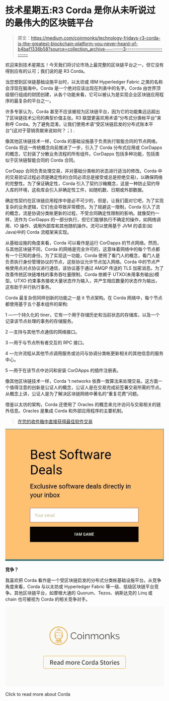 # 技术星期五:R3 Corda 是你从未听说过的最伟大的区块链平台

> 原文：<https://medium.com/coinmonks/technology-fridays-r3-corda-is-the-greatest-blockchain-platform-you-never-heard-of-b4baf1336b58?source=collection_archive---------3----------------------->

欢迎来到技术星期五！今天我们将讨论市场上最完整的区块链平台之一，但它没有得到应有的认可；我们说的是 R3 Corda。

当您想到区块链基础设施平台时，以太坊或 IBM Hyperledger Fabric 之类的名称会浮现在脑海中。Corda 是一个绝对应该出现在列表中的名字。Corda 由世界顶级银行组成的财团创建，从各个功能来看，它可以被认为是实现企业区块链应用程序的最复杂的平台之一。

许多专家认为，Corda 甚至不应该被视为区块链平台，因为它的功能集远远超出了区块链技术公司的典型价值主张。R3 联盟更喜欢用术语“分布式分类帐平台”来称呼 Corda。为了避免混淆，让我们使用术语“受区块链启发的分布式账本平台”(这对于营销贡献来说如何？；) .

像其他区块链技术一样，Corda 的基础设施基于负责执行智能合同的节点网络。Corda 将这一传统概念向前推进了一步，引入了 Corda 分布式应用或 CorDapps 的概念，它封装了分散业务流程的所有组件。CorDapps 包括多种功能，包括类似于区块链智能合同的 Corda 合同。

CorDapp 合同负责处理交易，并对基础分类帐的状态进行适当的修改。Corda 中的交易验证过程必须是确定性的(合同必须总是接受或总是拒绝交易)，以确保网络的完整性。为了保证确定性，Corda 引入了契约沙箱概念，这是一种防止契约导入库的环境，这些库会引入非确定性工件，如随机数、日期或外部数据。

确定性契约在区块链应用程序中是必不可少的，但是，让我们面对它吧，为了实现复杂的业务逻辑，它们也会导致非常模仿。为了规避这一限制，Corda 引入了流的概念，流是协调分类帐更新的过程，不受合同确定性限制的影响。就像契约一样，流作为 CorDapps 的一部分执行，但它们能够执行不确定的操作，如网络调用、IO 操作、调用外部库和其他随机操作。流可以使用基于 JVM 的语言(如 Java)中的 Corda 流框架来实现。

从基础设施的角度来看，Corda 可以看作是运行 CorDapps 的节点网络。然而，与其他区块链不同，Corda 的网络是完全许可的，这意味着网络中的每个节点都有一个已知的身份。为了实现这一功能，Corda 使用了看门人的概念，看门人是负责执行身份管理协议的节点，这些协议允许节点加入网络。Corda 中的节点严格使用点对点协议进行通信，该协议基于通过 AMQP 传送的 TLS 加密消息。为了改善传统区块链堆栈的事务吞吐量限制，Corda 依赖于 UTXO(未用事务输出)模型。UTXO 约束事务接收大量状态作为输入，并产生相应数量的状态作为输出，这有助于并行执行事务。

Corda 最复杂但同样创新的功能之一是 it 节点架构。在 Corda 网络中，每个节点都使用基于五个基本组件的架构:

1 —一个持久化的 tiner，它有一个用于存储历史和当前状态的存储库，以及一个记录该节点处理的事务的存储服务。

2 —支持与其他节点通信的网络接口。

3 —用于与节点所有者交互的 RPC 接口。

4 —允许流程从其他节点调用服务或访问与协调分类帐更新相关的其他信息的服务中心。

5 —用于在该节点中访问和安装 CorDApps 的插件注册表。

像其他区块链技术一样，Corda 't networks 依靠一致算法来处理交易。这方面一个值得注意的创新是公证人的概念，公证人是在交易完成前签署交易所需的节点。从概念上讲，公证人是为了解决区块链网络中著名的“重复花费”问题。

借鉴以太坊的架构，Corda 还使用了 Oracles 的概念来允许访问与交易相关的链外信息。Oracles 是集成 Corda 和外部应用程序的主要机制。

> [在您的收件箱中直接获得最佳软件交易](https://coincodecap.com/?utm_source=coinmonks)

[![](img/7c0b3dfdcbfea594cc0ae7d4f9bf6fcb.png)](https://coincodecap.com/?utm_source=coinmonks)

**竞争？**

我喜欢把 Corda 看作是一个受区块链启发的分布式分类帐基础设施平台。从竞争角度来看，Corda 与以太坊或 Hyperledger Fabric 等一级、低级区块链平台竞争。其他区块链平台，如摩根大通的 Quorum、Tezos、纳斯达克的 Linq 或 chain 也可被视为 Corda 的相关竞争对手。

[![](img/ca72e583a1025e17f4e41441f6a61037.png)](https://medium.com/coinmonks/corda/home)

Click to read more about Corda